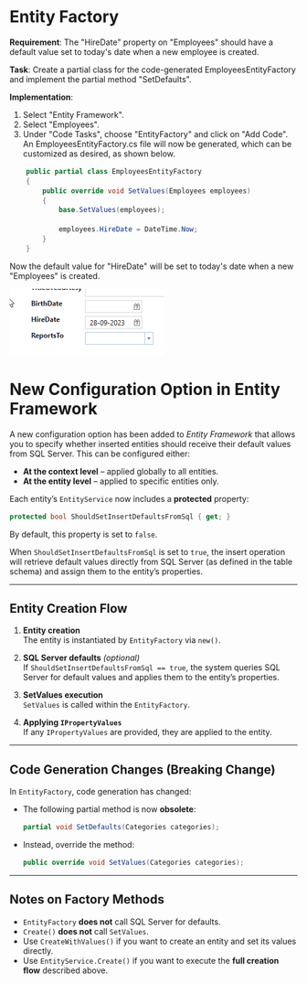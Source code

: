 # Entity Factory

**Requirement**: The "HireDate" property on "Employees" should have a default value set to today's date when a new employee is created.

**Task**: Create a partial class for the code-generated EmployeesEntityFactory and implement the partial method "SetDefaults".

**Implementation**: 

1. Select "Entity Framework".
2. Select "Employees".
3. Under "Code Tasks", choose "EntityFactory" and click on "Add Code". An EmployeesEntityFactory.cs file will now be generated, which can be customized as desired, as shown below. 

```cs
    public partial class EmployeesEntityFactory
    {
        public override void SetValues(Employees employees)
        {
            base.SetValues(employees);

            employees.HireDate = DateTime.Now;
        } 
    }
```

Now the default value for "HireDate" will be set to today's date when a new "Employees" is created.

![Image](media/index.png)

# New Configuration Option in Entity Framework

A new configuration option has been added to *Entity Framework* that allows you to specify whether inserted entities should receive their default values from SQL Server. This can be configured either:  
- **At the context level** – applied globally to all entities.  
- **At the entity level** – applied to specific entities only.  

Each entity’s `EntityService` now includes a **protected** property:  

```csharp
protected bool ShouldSetInsertDefaultsFromSql { get; }
```

By default, this property is set to `false`.  

When `ShouldSetInsertDefaultsFromSql` is set to `true`, the insert operation will retrieve default values directly from SQL Server (as defined in the table schema) and assign them to the entity’s properties.  

---

## Entity Creation Flow

1. **Entity creation**  
   The entity is instantiated by `EntityFactory` via `new()`.  

2. **SQL Server defaults** *(optional)*  
   If `ShouldSetInsertDefaultsFromSql == true`, the system queries SQL Server for default values and applies them to the entity’s properties.  

3. **SetValues execution**  
   `SetValues` is called within the `EntityFactory`.  

4. **Applying `IPropertyValues`**  
   If any `IPropertyValues` are provided, they are applied to the entity.  

---

## Code Generation Changes (Breaking Change)

In `EntityFactory`, code generation has changed:  

- The following partial method is now **obsolete**:  
  ```csharp
  partial void SetDefaults(Categories categories);
  ```
- Instead, override the method:  
  ```csharp
  public override void SetValues(Categories categories);
  ```

---

## Notes on Factory Methods

- `EntityFactory` **does not** call SQL Server for defaults.  
- `Create()` **does not** call `SetValues`.  
- Use `CreateWithValues()` if you want to create an entity and set its values directly.  
- Use `EntityService.Create()` if you want to execute the **full creation flow** described above.  
